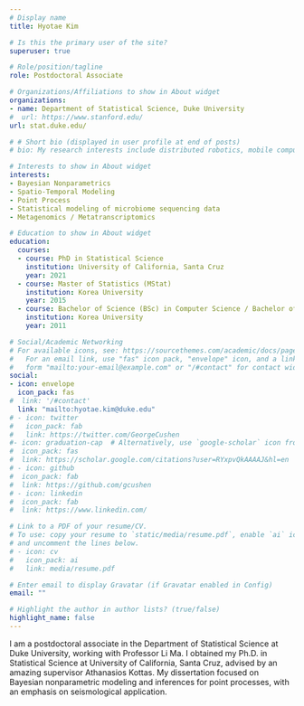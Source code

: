 ```yaml
---
# Display name
title: Hyotae Kim

# Is this the primary user of the site?
superuser: true

# Role/position/tagline
role: Postdoctoral Associate

# Organizations/Affiliations to show in About widget
organizations:
- name: Department of Statistical Science, Duke University
#  url: https://www.stanford.edu/
url: stat.duke.edu/

# # Short bio (displayed in user profile at end of posts)
# bio: My research interests include distributed robotics, mobile computing and programmable matter.

# Interests to show in About widget
interests:
- Bayesian Nonparametrics
- Spatio-Temporal Modeling
- Point Process
- Statistical modeling of microbiome sequencing data
- Metagenomics / Metatranscriptomics

# Education to show in About widget
education:
  courses:
  - course: PhD in Statistical Science
    institution: University of California, Santa Cruz
    year: 2021
  - course: Master of Statistics (MStat) 
    institution: Korea University
    year: 2015
  - course: Bachelor of Science (BSc) in Computer Science / Bachelor of Economics (BEc) in Statistics
    institution: Korea University
    year: 2011

# Social/Academic Networking
# For available icons, see: https://sourcethemes.com/academic/docs/page-builder/#icons
#   For an email link, use "fas" icon pack, "envelope" icon, and a link in the
#   form "mailto:your-email@example.com" or "/#contact" for contact widget.
social:
- icon: envelope
  icon_pack: fas
#  link: '/#contact'
  link: "mailto:hyotae.kim@duke.edu"
# - icon: twitter
#   icon_pack: fab
#   link: https://twitter.com/GeorgeCushen
#- icon: graduation-cap  # Alternatively, use `google-scholar` icon from `ai` icon pack
#  icon_pack: fas
#  link: https://scholar.google.com/citations?user=RYxpvQkAAAAJ&hl=en
# - icon: github
#  icon_pack: fab
#  link: https://github.com/gcushen
# - icon: linkedin
#  icon_pack: fab
#  link: https://www.linkedin.com/

# Link to a PDF of your resume/CV.
# To use: copy your resume to `static/media/resume.pdf`, enable `ai` icons in `params.toml`, 
# and uncomment the lines below.
# - icon: cv
#   icon_pack: ai
#   link: media/resume.pdf

# Enter email to display Gravatar (if Gravatar enabled in Config)
email: ""

# Highlight the author in author lists? (true/false)
highlight_name: false
---
```


I am a postdoctoral associate in the Department of Statistical Science at Duke University, working with Professor Li Ma. I obtained my Ph.D. in Statistical Science at University of California, Santa Cruz, advised by an amazing supervisor Athanasios Kottas. My dissertation focused on Bayesian nonparametric modeling and inferences for point processes, with an emphasis on seismological application.
 

